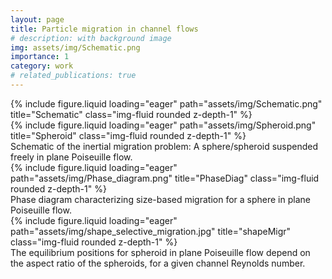 ```yaml
---
layout: page
title: Particle migration in channel flows
# description: with background image
img: assets/img/Schematic.png
importance: 1
category: work
# related_publications: true
---
```


<div class="row">
    <div class="col-sm mt-3 mt-md-0">
        {% include figure.liquid loading="eager" path="assets/img/Schematic.png" title="Schematic" class="img-fluid rounded z-depth-1" %}
    </div>
    <div class="col-sm mt-3 mt-md-0">
        {% include figure.liquid loading="eager" path="assets/img/Spheroid.png" title="Spheroid" class="img-fluid rounded z-depth-1" %}
    </div>
</div>
<div class="caption">
    Schematic of the inertial migration problem: A sphere/spheroid suspended freely in plane Poiseuille flow.
</div>
<div class="row">
    <div class="col-sm mt-3 mt-md-0">
        {% include figure.liquid loading="eager" path="assets/img/Phase_diagram.png" title="PhaseDiag" class="img-fluid rounded z-depth-1" %}
    </div>
</div>
<div class="caption">
    Phase diagram characterizing size-based migration for a sphere in plane Poiseuille flow.
</div>

<div class="row">
    <div class="col-sm mt-3 mt-md-0">
        {% include figure.liquid loading="eager" path="assets/img/shape_selective_migration.jpg" title="shapeMigr" class="img-fluid rounded z-depth-1" %}
    </div>
</div>
<div class="caption">
    The equilibrium positions for spheroid in plane Poiseuille flow depend on the aspect ratio of the spheroids, for a given channel Reynolds number.
</div>
